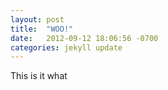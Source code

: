 ```yaml
---
layout: post
title:  "WOO!"
date:   2012-09-12 18:06:56 -0700
categories: jekyll update
---
```


This is it what